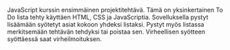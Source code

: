 JavaScript kurssin ensimmäinen projektitehtävä. Tämä on yksinkertainen To Do lista tehty käyttäen HTML, CSS ja JavaScriptia.
Sovelluksella pystyt lisäämään syötetyt asiat kokoon yhdeksi listaksi. Pystyt myös listassa merkitsemään tehtävän tehdyksi tai poistaa sen.
Virheellisen syötteen syöttäessä saat virheilmoituksen.
